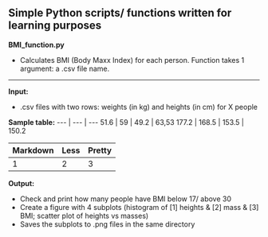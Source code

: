 ## Simple Python scripts/ functions written for learning purposes

**BMI_function.py**
- Calculates BMI (Body Maxx Index) for each person. Function takes 1 argument: a .csv file name.

***

**Input:**
- .csv files with two rows: weights (in kg) and heights (in cm) for X people

**Sample table:**
--- | --- | ---
51.6 | 59 | 49.2 | 63,53
177.2 | 168.5 | 153.5 | 150.2

Markdown | Less | Pretty
--- | --- | ---
1 | 2 | 3

**Output:**
- Check and print how many people have BMI below 17/ above 30
- Create a figure with 4 subplots (histogram of [1] heights & [2] mass & [3] BMI; scatter plot of heights vs masses)
- Saves the subplots to .png files in the same directory
